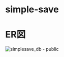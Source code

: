 # simple-save

# ER図
![simplesave_db - public](https://github.com/nyakako/simple-save/assets/9846779/657414f6-5eb5-448d-8769-5a1e2834413a)
